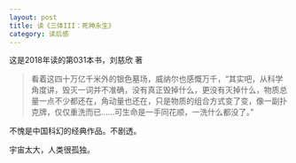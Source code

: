 ```yaml
---
layout: post
title: 读《三体III：死神永生》
category: 读后感
---
```

这是2018年读的第031本书，刘慈欣 著

>看着这四十万亿千米外的银色墓场，威纳尔也感慨万千，“其实吧，从科学角度讲，毁灭一词并不准确，没有真正毁掉什么，更没有灭掉什么，物质总量一点不少都还在，角动量也还在，只是物质的组合方式变了变，像一副扑克牌，仅仅重洗而已……可生命是一手同花顺，一洗什么都没了。”

不愧是中国科幻的经典作品。不剧透。

宇宙太大，人类很孤独。